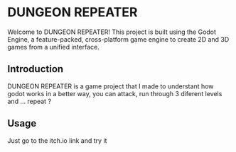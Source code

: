 # DUNGEON REPEATER
Welcome to DUNGEON REPEATER! This project is built using the Godot Engine, a feature-packed, cross-platform game engine to create 2D and 3D games from a unified interface.

## Introduction
DUNGEON REPEATER is a game project that I made to understant how godot works in a better way, you can attack, run through 3 diferent levels and ... repeat ? 

## Usage
Just go to the itch.io link and try it